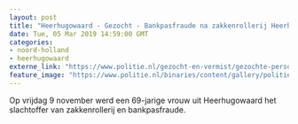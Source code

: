 ```yaml
---
layout: post
title: "Heerhugowaard - Gezocht - Bankpasfraude na zakkenrollerij Heerhugowaard"
date: Tue, 05 Mar 2019 14:59:00 GMT
categories: 
- noord-holland 
- heerhugowaard 
externe_link: "https://www.politie.nl/gezocht-en-vermist/gezochte-personen/2019/maart/04-bankpasfraude-na-zakkenrollerij-heerhugowaard.html"
feature_image: "https://www.politie.nl/binaries/content/gallery/politie/gezocht/verdachten/2019/maart/04-nh/2018_11_09_15_33_41_029track-01hhw.jpg"
---
```


Op vrijdag 9 november werd een 69-jarige vrouw uit Heerhugowaard het slachtoffer van zakkenrollerij en bankpasfraude.
